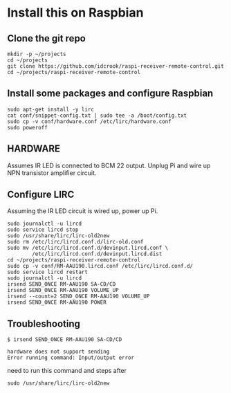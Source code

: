# Install this on Raspbian

## Clone the git repo

```
mkdir -p ~/projects
cd ~/projects
git clone https://github.com/idcrook/raspi-receiver-remote-control.git
cd ~/projects/raspi-receiver-remote-control
```

## Install some packages and configure Raspbian


```shell
sudo apt-get install -y lirc
cat conf/snippet-config.txt | sudo tee -a /boot/config.txt
sudo cp -v conf/hardware.conf /etc/lirc/hardware.conf
sudo poweroff
```

## HARDWARE

Assumes IR LED is connected to BCM 22 output.
Unplug Pi and wire up NPN transistor amplifier circuit.


## Configure LIRC

Assuming the IR LED circuit is wired up, power up Pi.

```
sudo journalctl -u lircd
sudo service lircd stop
sudo /usr/share/lirc/lirc-old2new
sudo rm /etc/lirc/lircd.conf.d/lirc-old.conf
sudo mv /etc/lirc/lircd.conf.d/devinput.lircd.conf \
        /etc/lirc/lircd.conf.d/devinput.lircd.dist
cd ~/projects/raspi-receiver-remote-control
sudo cp -v conf/RM-AAU190.lircd.conf /etc/lirc/lircd.conf.d/
sudo service lircd restart
sudo journalctl -u lircd
irsend SEND_ONCE RM-AAU190 SA-CD/CD
irsend SEND_ONCE RM-AAU190 VOLUME_UP
irsend --count=2 SEND_ONCE RM-AAU190 VOLUME_UP
irsend SEND_ONCE RM-AAU190 POWER
```

## Troubleshooting

```
$ irsend SEND_ONCE RM-AAU190 SA-CD/CD

hardware does not support sending
Error running command: Input/output error
```

need to run this command and steps after

```
sudo /usr/share/lirc/lirc-old2new
```
